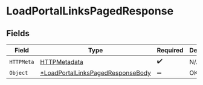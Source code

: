 # LoadPortalLinksPagedResponse


## Fields

| Field                                                                      | Type                                                                       | Required                                                                   | Description                                                                |
| -------------------------------------------------------------------------- | -------------------------------------------------------------------------- | -------------------------------------------------------------------------- | -------------------------------------------------------------------------- |
| `HTTPMeta`                                                                 | [HTTPMetadata](./httpmetadata.md)                                          | :heavy_check_mark:                                                         | N/A                                                                        |
| `Object`                                                                   | [*LoadPortalLinksPagedResponseBody](./loadportallinkspagedresponsebody.md) | :heavy_minus_sign:                                                         | OK                                                                         |
